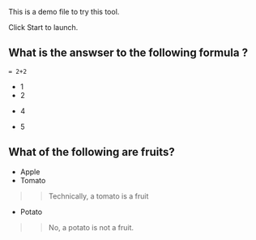 This is a demo file to try this tool.

Click Start to launch.

## What is the answser to the following formula ? 
```
= 2+2
```

- 1
- 2
* 4 
- 5

## What of the following are fruits?
* Apple
* Tomato
>> Technically, a tomato is a fruit
- Potato
>> No, a potato is not a fruit.
